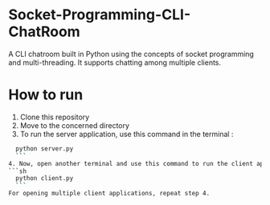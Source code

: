 # Socket-Programming-CLI-ChatRoom
A CLI chatroom built in Python using the concepts of socket programming and multi-threading. 
It supports chatting among multiple clients.

# How to run
1. Clone this repository
2. Move to the concerned directory
3. To run the server application, use this command in the terminal :
  ```sh
	python server.py
	```
4. Now, open another terminal and use this command to run the client application :
  ```sh
	python client.py
	```
For opening multiple client applications, repeat step 4.

